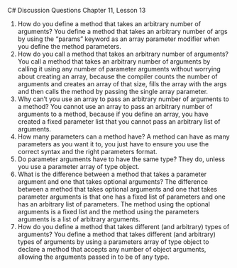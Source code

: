 C# Discussion Questions Chapter 11,  Lesson 13

1. How do you define a method that takes an arbitrary number of arguments? 
	You define a method that takes an arbitrary number of args by using the “params” keyword as an array parameter modifier when you define the method parameters.
2. How do you call a method that takes an arbitrary number of arguments? 
	You call a method that takes an arbitrary number of arguments by calling it using any number of parameter arguments without worrying about creating an array, because the compiler counts the number of arguments and creates an array of that size, fills the array with the args and then calls the method by passing the single array parameter.
3. Why can’t you use an array to pass an arbitrary number of arguments to a method?
	You cannot use an array to pass an arbitrary number of arguments to a method, because if you define an array, you have created a fixed parameter list that you cannot pass an arbitrary list of arguments.
 4. How many parameters can a method have? 
	A method can have as many parameters as you want it to, you just have to ensure you use the correct syntax and the right parameters format.
5. Do parameter arguments have to have the same type? 
	They do, unless you use a parameter array of type object.
6. What is the difference between a method that takes a parameter argument and one that takes optional arguments? 
	The difference between a method that takes optional arguments and one that takes parameter arguments is that one has a fixed list of parameters and one has an arbitrary list of parameters.  The method using the optional arguments is a fixed list and the method using the parameters arguments is a list of arbitrary arguments.
7. How do you define a method that takes different (and arbitrary) types of arguments?
	You define a method that takes different (and arbitrary) types of arguments by using a parameters array of type object to declare a method that accepts any number of object arguments, allowing the arguments passed in to be of any type.
